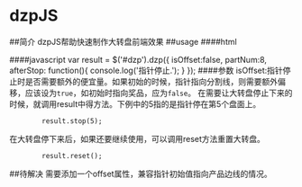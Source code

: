 dzpJS
=====
##简介
dzpJS帮助快速制作大转盘前端效果
##usage
####html
		<div id='dzp'></div>
####javascript
		var result = $('#dzp').dzp({
			isOffset:false,
			partNum:8,
			afterStop: function(){
				console.log('指针停止.');
				}
			});
####参数
isOffset:指针停止时是否需要额外的便宜量。如果初始的时候，指针指向分割线，则需要额外偏移，应该设为`true`，如初始时指向奖品，应为`false`。
在需要让大转盘停止下来的时候，就调用result中得方法。下例中的5指的是指针停在第5个盘面上。
			
			result.stop(5);
在大转盘停下来后，如果还要继续使用，可以调用reset方法重置大转盘。
			
			result.reset();
##待解决
需要添加一个offset属性，兼容指针初始值指向产品边线的情况。
